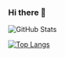### Hi there 👋

![GitHub Stats](https://github-readme-stats.vercel.app/api?username=rahim2725&theme=cobalt)

[![Top Langs](https://github-readme-stats.vercel.app/api/top-langs/?username=anuraghazra&layout=compact)](https://github.com/anuraghazra/github-readme-stats)
